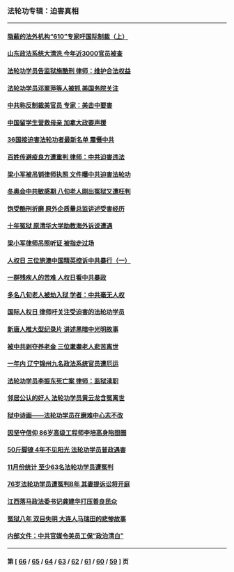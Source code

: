### 法轮功专辑：迫害真相
---
#### [隐蔽的法外机构“610”专家吁国际制裁（上）](../../pages/nf4379/n13459414.md?12290430) 
#### [山东政法系统大清洗 今年近3000官员被查](../../pages/nf4379/n13458775.md?12290430) 
#### [法轮功学员告监狱施酷刑 律师：维护合法权益](../../pages/nf4379/n13453400.md?12290430) 
#### [法轮功学员邓翠萍等人被抓 美国务院关注](../../pages/nf4379/n13451524.md?12290430) 
#### [中共称反制裁美官员 专家：美击中要害](../../pages/nf4379/n13452005.md?12290430) 
#### [中国留学生营救母亲 加拿大政要声援](../../pages/nf4379/n13449183.md?12290430) 
#### [36国接迫害法轮功者最新名单 震慑中共](../../pages/nf4379/n13445909.md?12290430) 
#### [百姓传避疫良方遭重判 律师：中共迫害违法](../../pages/nf4379/n13443532.md?12290430) 
#### [梁小军被吊销律师执照 文件曝中共迫害法轮功](../../pages/nf4379/n13442432.md?12290430) 
#### [冬奥会中共敏感期 八旬老人刚出冤狱又遭枉判](../../pages/nf4379/n13441478.md?12290430) 
#### [饱受酷刑折磨 原外企质量总监讲述受害经历](../../pages/nf4379/n13438937.md?12290430) 
#### [十年冤狱 原清华大学助教海外诉说遭遇](../../pages/nf4379/n13436648.md?12290430) 
#### [梁小军律师吊照听证 被指走过场](../../pages/nf4379/n13437662.md?12290430) 
#### [人权日 三位旅澳中国精英控诉中共暴行（一）](../../pages/nf4379/n13434903.md?12290430) 
#### [一群残疾人的苦难 人权日看中共暴政](../../pages/nf4379/n13431199.md?12290430) 
#### [多名八旬老人被劫入狱 学者：中共毫无人权](../../pages/nf4379/n13429561.md?12290430) 
#### [国际人权日 律师吁关注受迫害的法轮功学员](../../pages/nf4379/n13427032.md?12290430) 
#### [新唐人推大型纪录片 讲述黑暗中光明故事](../../pages/nf4379/n13427790.md?12290430) 
#### [被中共剥夺养老金 三位耄耋老人悲苦离世](../../pages/nf4379/n13424317.md?12290430) 
#### [一年内 辽宁锦州九名政法系统官员遭厄运](../../pages/nf4379/n13422434.md?12290430) 
#### [法轮功学员李振东死亡案 律师：监狱渎职](../../pages/nf4379/n13422564.md?12290430) 
#### [邻居公认的好人 法轮功学员黄云龙含冤离世](../../pages/nf4379/n13421952.md?12290430) 
#### [狱中诗画——法轮功学员在磨难中心志不改](../../pages/nf4379/n13411319.md?12290430) 
#### [因坚守信仰 86岁高级工程师李培高身陷囹圄](../../pages/nf4379/n13419794.md?12290430) 
#### [50斤脚镣 4年不见阳光 法轮功学员普政遇害](../../pages/nf4379/n13417359.md?12290430) 
#### [11月份统计 至少63名法轮功学员遭冤判](../../pages/nf4379/n13416813.md?12290430) 
#### [76岁法轮功学员遭冤判8年 其妻提诉讼将开庭](../../pages/nf4379/n13415071.md?12290430) 
#### [江西落马政法委书记龚建华打压善良民众](../../pages/nf4379/n13412606.md?12290430) 
#### [冤狱八年 双目失明 大连人马瑞田的悲惨故事](../../pages/nf4379/n13413203.md?12290430) 
#### [内部文件：中共官媒令美员工保“政治清白”](../../pages/nf4379/n13413559.md?12290430) 

---
#### 第 [ [66](./66.md?12290430) / [65](./65.md?12290430) / [64](./64.md?12290430) / [63](./63.md?12290430) / [62](./62.md?12290430) / [61](./61.md?12290430) / [60](./60.md?12290430) / [59](./59.md?12290430) ] 页
